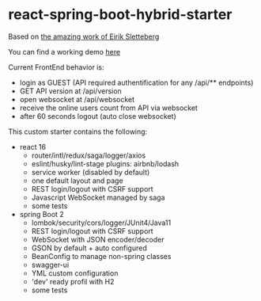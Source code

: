 # react-spring-boot-hybrid-starter

Based on [the amazing work of Eirik Sletteberg](https://github.com/eirslett/frontend-maven-plugin)

You can find a working demo [here](https://creativeyann-hybrid.herokuapp.com/)

Current FrontEnd behavior is:
* login as GUEST (API required authentification for any /api/** endpoints)
* GET API version at /api/version
* open websocket at /api/websocket
* receive the online users count from API via websocket
* after 60 seconds logout (auto close websocket)

This custom starter contains the following:
* react 16
  * router/intl/redux/saga/logger/axios
  * eslint/husky/lint-stage plugins: airbnb/lodash
  * service worker (disabled by default)
  * one default layout and page
  * REST login/logout with CSRF support
  * Javascript WebSocket managed by saga
  * some tests
* spring Boot 2
  * lombok/security/cors/logger/JUnit4/Java11
  * REST login/logout with CSRF support
  * WebSocket with JSON encoder/decoder
  * GSON by default + auto configured
  * BeanConfig to manage non-spring classes
  * swagger-ui
  * YML custom configuration
  * 'dev' ready profil with H2
  * some tests
